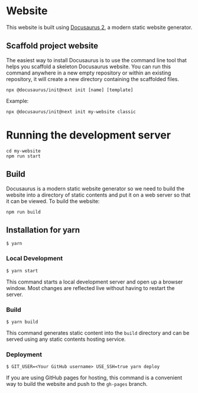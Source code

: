 # Website

This website is built using [Docusaurus 2](https://v2.docusaurus.io/), a modern static website generator.

## Scaffold project website
The easiest way to install Docusaurus is to use the command line tool that helps you scaffold a skeleton Docusaurus website. You can run this command anywhere in a new empty repository or within an existing repository, it will create a new directory containing the scaffolded files.
```
npx @docusaurus/init@next init [name] [template]
```
Example:

```
npx @docusaurus/init@next init my-website classic
```



# Running the development server
```
cd my-website
npm run start
```

## Build
Docusaurus is a modern static website generator so we need to build the website into a directory of static contents and put it on a web server so that it can be viewed. To build the website:
```
npm run build
```


## Installation for yarn

```
$ yarn
```

### Local Development

```
$ yarn start
```

This command starts a local development server and open up a browser window. Most changes are reflected live without having to restart the server.

### Build

```
$ yarn build
```

This command generates static content into the `build` directory and can be served using any static contents hosting service.

### Deployment

```
$ GIT_USER=<Your GitHub username> USE_SSH=true yarn deploy
```

If you are using GitHub pages for hosting, this command is a convenient way to build the website and push to the `gh-pages` branch.
